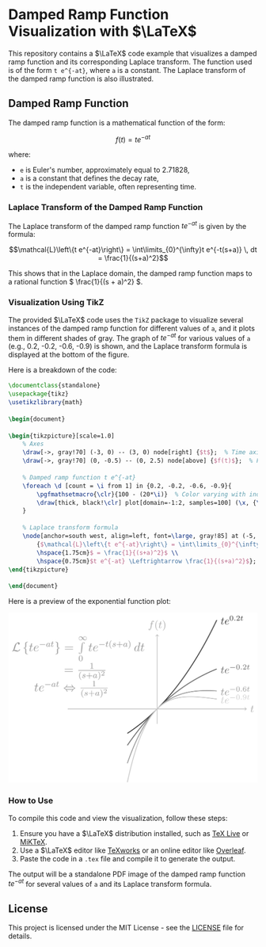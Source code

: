 
# Damped Ramp Function Visualization with $\LaTeX$

This repository contains a $\LaTeX$ code example that visualizes a damped ramp function and its corresponding Laplace transform. The function used is of the form `t e^{-at}`, where `a` is a constant. The Laplace transform of the damped ramp function is also illustrated.

## Damped Ramp Function

The damped ramp function is a mathematical function of the form:

```math
f(t) = t e^{-at}
```

where:
- `e` is Euler's number, approximately equal to 2.71828,
- `a` is a constant that defines the decay rate,
- `t` is the independent variable, often representing time.

### Laplace Transform of the Damped Ramp Function

The Laplace transform of the damped ramp function $t e^{-at}$ is given by the formula:

```math
\mathcal{L}\left\{t e^{-at}\right\} = \int\limits_{0}^{\infty}t e^{-t(s+a)} \, dt = \frac{1}{(s+a)^2}
```

This shows that in the Laplace domain, the damped ramp function maps to a rational function $ \frac{1}{(s + a)^2} $.

### Visualization Using TikZ

The provided $\LaTeX$ code uses the `TikZ` package to visualize several instances of the damped ramp function for different values of `a`, and it plots them in different shades of gray. The graph of $t e^{-at}$ for various values of `a` (e.g., 0.2, -0.2, -0.6, -0.9) is shown, and the Laplace transform formula is displayed at the bottom of the figure.

Here is a breakdown of the code:

```latex
\documentclass{standalone}
\usepackage{tikz}
\usetikzlibrary{math}

\begin{document}

\begin{tikzpicture}[scale=1.0]
    % Axes
    \draw[->, gray!70] (-3, 0) -- (3, 0) node[right] {$t$};  % Time axis (t)
    \draw[->, gray!70] (0, -0.5) -- (0, 2.5) node[above] {$f(t)$};  % Function axis (f(t))
    
    % Damped ramp function t e^{-at}
    \foreach \d [count = \i from 1] in {0.2, -0.2, -0.6, -0.9}{
        \pgfmathsetmacro{\clr}{100 - (20*\i)}  % Color varying with index
        \draw[thick, black!\clr] plot[domain=-1:2, samples=100] (\x, {\x*exp(\d*\x)}) node[right] {$t e^{\d t}$};   % Plot of t e^{-at} with a=0.2
    }

    % Laplace transform formula
    \node[anchor=south west, align=left, font=\large, gray!85] at (-5, 0.25) 
        {$\mathcal{L}\left\{t e^{-at}\right\} = \int\limits_{0}^{\infty}t e^{-t(s+a)} \, dt $ \\ 
        \hspace{1.75cm}$ = \frac{1}{(s+a)^2}$ \\ 
        \hspace{0.75cm}$t e^{-at} \Leftrightarrow \frac{1}{(s+a)^2}$};
\end{tikzpicture}

\end{document}
```
Here is a preview of the exponential function plot:

<p align="center">
  <img src="https://github.com/Almanza-Conejo/classroomCode/blob/main/Laplace%20transform/dampedRampFunction/dammedramp.png" alt="Exponential Function Plot" width="600"/>
</p>

### How to Use

To compile this code and view the visualization, follow these steps:
1. Ensure you have a $\LaTeX$ distribution installed, such as [TeX Live](https://www.tug.org/texlive/) or [MiKTeX](https://miktex.org/).
2. Use a $\LaTeX$ editor like [TeXworks](https://www.tug.org/texworks/) or an online editor like [Overleaf](https://www.overleaf.com/).
3. Paste the code in a `.tex` file and compile it to generate the output.

The output will be a standalone PDF image of the damped ramp function $t e^{-at}$ for several values of `a` and its Laplace transform formula.

## License

This project is licensed under the MIT License - see the [LICENSE](LICENSE) file for details.
